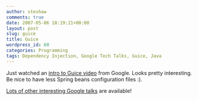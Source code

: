 ```yaml
---
author: steshaw
comments: true
date: 2007-05-06 18:19:21+00:00
layout: post
slug: guice
title: Guice
wordpress_id: 60
categories: Programming
tags: Dependency Injection, Google Tech Talks, Guice, Java
---
```


Just watched an [intro to Guice video](http://video.google.com/videoplay?docid=6068447410873108038&q=user%3A%22Google+engEDU) from Google. Looks pretty interesting. Be nice to have less Spring beans configuration files :).

[Lots of other interesting Google talks](http://video.google.com/videosearch?q=user%3A%22Google+engEDU%22&so=1) are available!
